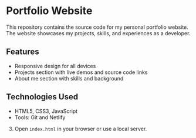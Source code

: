 # Portfolio Website

This repository contains the source code for my personal portfolio website. The website showcases my projects, skills, and experiences as a developer.

## Features
- Responsive design for all devices
- Projects section with live demos and source code links
- About me section with skills and background

## Technologies Used
- HTML5, CSS3, JavaScript
- Tools: Git and Netlify

3. Open `index.html` in your browser or use a local server.
